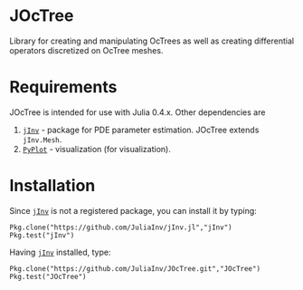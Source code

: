 # JOcTree

Library for creating and manipulating OcTrees as well as creating differential operators discretized on OcTree meshes.

# Requirements

JOcTree is intended for use with Julia 0.4.x. Other dependencies are

1. [`jInv`](https://github.com/JuliaInv/jInv.jl) - package for PDE parameter estimation. JOcTree extends ```jInv.Mesh```.
2. [`PyPlot`](https://github.com/JuliaPy/PyPlot.jl) - visualization  (for visualization). 

# Installation

Since [`jInv`](https://github.com/JuliaInv/jInv.jl) is not a registered package, you can install it by typing:
```
Pkg.clone("https://github.com/JuliaInv/jInv.jl","jInv")
Pkg.test("jInv")

```

Having [`jInv`](https://github.com/JuliaInv/jInv.jl) installed, type:
```
Pkg.clone("https://github.com/JuliaInv/JOcTree.git","JOcTree")
Pkg.test("JOcTree")
```
